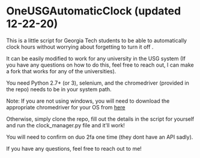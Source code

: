 # OneUSGAutomaticClock (updated 12-22-20)
This is a little script for Georgia Tech students to be able to automatically clock hours without worrying about forgetting to turn it off .

It can be easily modified to work for any university in the USG system 
(If you have any questions on how to do this, feel free to reach out, I can make a fork that works for any of the universities). 

You need Python 2.7+ (or 3), selenium, and the chromedriver (provided in the repo) needs to be in your system path.

Note: If you are not using windows, you will need to download the appropriate chromedriver for your OS from [here](https://sites.google.com/a/chromium.org/chromedriver/home)

Otherwise, simply clone the repo, fill out the details in the script for yourself and run the clock_manager.py file and it'll work!

You will need to confirm on duo 2fa one time (they dont have an API sadly).

If you have any questions, feel free to reach out to me!

